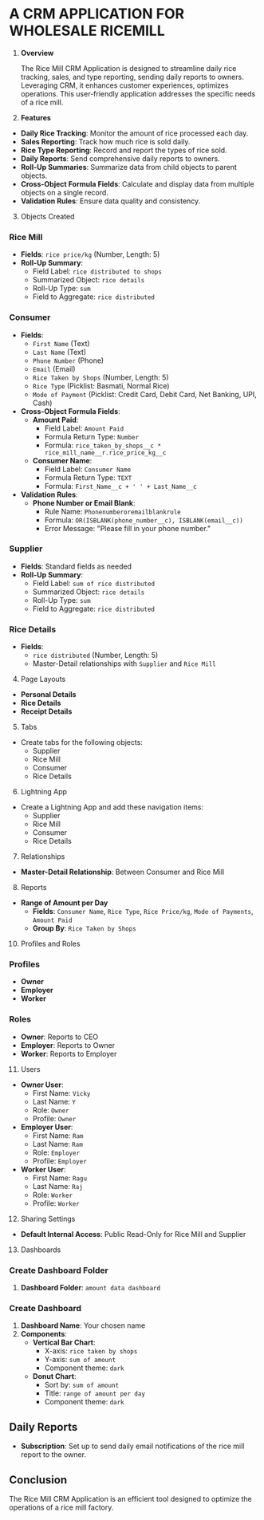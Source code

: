 # A CRM APPLICATION FOR WHOLESALE RICEMILL

1. **Overview**     

   The Rice Mill CRM Application is designed to streamline daily rice tracking, sales, and type reporting, sending daily reports to owners. Leveraging CRM, it enhances customer experiences, optimizes operations. This user-friendly application addresses the specific needs of a rice mill.

2. **Features**

- **Daily Rice Tracking**: Monitor the amount of rice processed each day.
- **Sales Reporting**: Track how much rice is sold daily.
- **Rice Type Reporting**: Record and report the types of rice sold.
- **Daily Reports**: Send comprehensive daily reports to owners.
- **Roll-Up Summaries**: Summarize data from child objects to parent objects.
- **Cross-Object Formula Fields**: Calculate and display data from multiple objects on a single record.
- **Validation Rules**: Ensure data quality and consistency.

3. Objects Created

### Rice Mill

- **Fields**: `rice price/kg` (Number, Length: 5)
- **Roll-Up Summary**:
  - Field Label: `rice distributed to shops`
  - Summarized Object: `rice details`
  - Roll-Up Type: `sum`
  - Field to Aggregate: `rice distributed`

### Consumer

- **Fields**:
  - `First Name` (Text)
  - `Last Name` (Text)
  - `Phone Number` (Phone)
  - `Email` (Email)
  - `Rice Taken by Shops` (Number, Length: 5)
  - `Rice Type` (Picklist: Basmati, Normal Rice)
  - `Mode of Payment` (Picklist: Credit Card, Debit Card, Net Banking, UPI, Cash)
- **Cross-Object Formula Fields**:
  - **Amount Paid**:
    - Field Label: `Amount Paid`
    - Formula Return Type: `Number`
    - Formula: `rice_taken_by_shops__c * rice_mill_name__r.rice_price_kg__c`
  - **Consumer Name**:
    - Field Label: `Consumer Name`
    - Formula Return Type: `TEXT`
    - Formula: `First_Name__c + ' ' + Last_Name__c`
- **Validation Rules**:
  - **Phone Number or Email Blank**:
    - Rule Name: `Phonenumberoremailblankrule`
    - Formula: `OR(ISBLANK(phone_number__c), ISBLANK(email__c))`
    - Error Message: "Please fill in your phone number."

### Supplier

- **Fields**: Standard fields as needed
- **Roll-Up Summary**:
  - Field Label: `sum of rice distributed`
  - Summarized Object: `rice details`
  - Roll-Up Type: `sum`
  - Field to Aggregate: `rice distributed`

### Rice Details

- **Fields**:
  - `rice distributed` (Number, Length: 5)
  - Master-Detail relationships with `Supplier` and `Rice Mill`

4. Page Layouts

- **Personal Details**
- **Rice Details**
- **Receipt Details**

5. Tabs

- Create tabs for the following objects:
  - Supplier
  - Rice Mill
  - Consumer
  - Rice Details

6. Lightning App

- Create a Lightning App and add these navigation items:
  - Supplier
  - Rice Mill
  - Consumer
  - Rice Details

7. Relationships

- **Master-Detail Relationship**: Between Consumer and Rice Mill

8. Reports

- **Range of Amount per Day**
  - **Fields**: `Consumer Name`, `Rice Type`, `Rice Price/kg`, `Mode of Payments`, `Amount Paid`
  - **Group By**: `Rice Taken by Shops`

10. Profiles and Roles

### Profiles

- **Owner**
- **Employer**
- **Worker**

### Roles

- **Owner**: Reports to CEO
- **Employer**: Reports to Owner
- **Worker**: Reports to Employer

11. Users

- **Owner User**:
  - First Name: `Vicky`
  - Last Name: `Y`
  - Role: `Owner`
  - Profile: `Owner`
- **Employer User**:
  - First Name: `Ram`
  - Last Name: `Ram`
  - Role: `Employer`
  - Profile: `Employer`
- **Worker User**:
  - First Name: `Ragu`
  - Last Name: `Raj`
  - Role: `Worker`
  - Profile: `Worker`

12. Sharing Settings

- **Default Internal Access**: Public Read-Only for Rice Mill and Supplier

13. Dashboards

### Create Dashboard Folder

1. **Dashboard Folder**: `amount data dashboard`

### Create Dashboard

1. **Dashboard Name**: Your chosen name
2. **Components**:
   - **Vertical Bar Chart**:
     - X-axis: `rice taken by shops`
     - Y-axis: `sum of amount`
     - Component theme: `dark`
   - **Donut Chart**:
     - Sort by: `sum of amount`
     - Title: `range of amount per day`
     - Component theme: `dark`

## Daily Reports

- **Subscription**: Set up to send daily email notifications of the rice mill report to the owner.

## Conclusion

The Rice Mill CRM Application is an efficient tool designed to optimize the operations of a rice mill factory.
